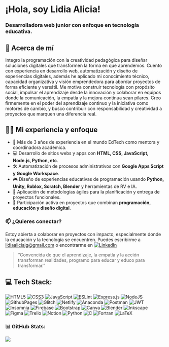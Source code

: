# ¡Hola, soy Lidia Alicia!

### Desarrolladora web junior con enfoque en tecnología educativa.

## 🌱 Acerca de mí

Integro la programación con la creatividad pedagógica para diseñar soluciones digitales que transformen la forma en que aprendemos. Cuento con experiencia en desarrollo web, automatización y diseño de experiencias digitales, además he aplicado mi conocimiento técnico, capacidad organizativa y visión emprendedora para abordar proyectos de forma eficiente y versátil.
Me motiva construir tecnología con propósito social, impulsar el aprendizaje desde la innovación y colaborar en equipos donde la comunicación, la empatía y la mejora continua sean pilares. Creo firmemente en el poder del aprendizaje continuo y la iniciativa como motores de cambio, y busco contribuir con responsabilidad y creatividad a proyectos que marquen una diferencia real.

## 👩‍💻 Mi experiencia y enfoque

- 🚀 Más de 3 años de experiencia en el mundo EdTech como mentora y coordinadora académica.
- 💻 Desarrollo de sitios webs y apps con **HTML, CSS, JavaScript, Node.js, Python, etc**.
- 🛠 Automatización de procesos administrativos con **Google Apps Script y Google Workspace**.
- 🎮 Diseño de experiencias educativas de programación usando **Python, Unity, Roblox, Scratch, Blender** y herramientas de RV e IA.
- 🔁 Aplicación de metodologías ágiles para la planificación y entrega de proyectos funcionales.
- 🎯 Participación activa en proyectos que combinan **programación, educación y diseño digital**.

### 📫 ¿Quieres conectar?
Estoy abierta a colaborar en proyectos con impacto, especialmente donde la educación y la tecnología se encuentren.
Puedes escribirme a [lidiaaliciajg@gmail.com](mailto:lidiaaliciajg@gmail.com) o encontrarme en [![LinkedIn](https://img.shields.io/badge/LinkedIn-%230077B5.svg?logo=linkedin&logoColor=white)](https://linkedin.com/in/lidiaaliciajg)

> “Convencida de que el aprendizaje, la empatía y la acción transforman realidades, programo para educar y educo para transformar.”

## 💻 Tech Stack:
![HTML5](https://img.shields.io/badge/html5-%23E34F26.svg?style=flat&logo=html5&logoColor=white) ![CSS3](https://img.shields.io/badge/css3-%231572B6.svg?style=flat&logo=css3&logoColor=white) ![JavaScript](https://img.shields.io/badge/javascript-%23323330.svg?style=flat&logo=javascript&logoColor=%23F7DF1E) ![ESLint](https://img.shields.io/badge/ESLint-4B3263?style=flat&logo=eslint&logoColor=white) ![Express.js](https://img.shields.io/badge/express.js-%23404d59.svg?style=flat&logo=express&logoColor=%2361DAFB) ![NodeJS](https://img.shields.io/badge/node.js-6DA55F?style=flat&logo=node.js&logoColor=white) ![GithubPages](https://img.shields.io/badge/github%20pages-121013?style=flat&logo=github&logoColor=white) ![Glitch](https://img.shields.io/badge/glitch-%233333FF.svg?style=flat&logo=glitch&logoColor=white) ![Netlify](https://img.shields.io/badge/netlify-%23000000.svg?style=flat&logo=netlify&logoColor=#00C7B7) ![Anaconda](https://img.shields.io/badge/Anaconda-%2344A833.svg?style=flat&logo=anaconda&logoColor=white) ![Postman](https://img.shields.io/badge/Postman-FF6C37?style=flat&logo=postman&logoColor=white) ![JWT](https://img.shields.io/badge/JWT-black?style=flat&logo=JSON%20web%20tokens) ![Insomnia](https://img.shields.io/badge/Insomnia-black?style=flat&logo=insomnia&logoColor=5849BE) ![Firebase](https://img.shields.io/badge/Firebase-039BE5?style=flat&logo=Firebase&logoColor=white) ![Bootstrap](https://img.shields.io/badge/bootstrap-%238511FA.svg?style=flat&logo=bootstrap&logoColor=white) ![Canva](https://img.shields.io/badge/Canva-%2300C4CC.svg?style=flat&logo=Canva&logoColor=white) ![Blender](https://img.shields.io/badge/blender-%23F5792A.svg?style=flat&logo=blender&logoColor=white) ![Inkscape](https://img.shields.io/badge/Inkscape-e0e0e0?style=flat&logo=inkscape&logoColor=080A13) ![Figma](https://img.shields.io/badge/figma-%23F24E1E.svg?style=flat&logo=figma&logoColor=white) ![Trello](https://img.shields.io/badge/Trello-%23026AA7.svg?style=flat&logo=Trello&logoColor=white) ![Notion](https://img.shields.io/badge/Notion-%23000000.svg?style=flat&logo=notion&logoColor=white) ![Python](https://img.shields.io/badge/python-3670A0?style=flat&logo=python&logoColor=ffdd54) ![C](https://img.shields.io/badge/c-%2300599C.svg?style=flat&logo=c&logoColor=white) ![Fortran](https://img.shields.io/badge/Fortran-%23734F96.svg?style=flat&logo=fortran&logoColor=white)  ![LaTeX](https://img.shields.io/badge/latex-%23008080.svg?style=flat&logo=latex&logoColor=white)
### 📊 GitHub Stats:
<!--![](https://github-readme-stats.vercel.app/api?username=LidiaAliciaJG&theme=tokyonight&hide_border=false&include_all_commits=true&count_private=false)<br/>
![](https://github-readme-streak-stats.herokuapp.com/?user=LidiaAliciaJG&theme=tokyonight&hide_border=false)<br/>-->
![](https://github-readme-stats.vercel.app/api/top-langs/?username=LidiaAliciaJG&theme=tokyonight&hide_border=false&include_all_commits=true&count_private=false&layout=compact)

<!-- Proudly created with GPRM ( https://gprm.itsvg.in ) -->
